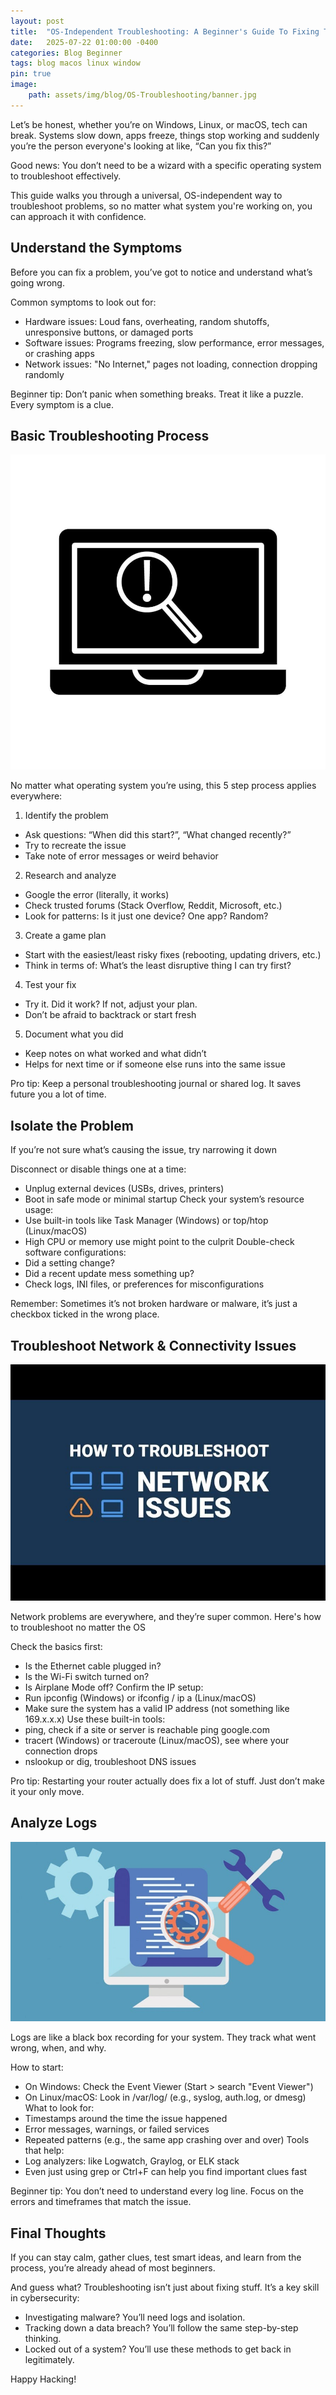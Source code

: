```yaml
---
layout: post
title:  "OS-Independent Troubleshooting: A Beginner's Guide To Fixing Tech"
date:   2025-07-22 01:00:00 -0400
categories: Blog Beginner
tags: blog macos linux window
pin: true
image:
    path: assets/img/blog/OS-Troubleshooting/banner.jpg
---
```


Let’s be honest, whether you’re on Windows, Linux, or macOS, tech can break. Systems slow down, apps freeze, things stop working and suddenly you’re the person everyone's looking at like, “Can you fix this?”

Good news: You don’t need to be a wizard with a specific operating system to troubleshoot effectively.

This guide walks you through a universal, OS-independent way to troubleshoot problems, so no matter what system you're working on, you can approach it with confidence.

## Understand the Symptoms
Before you can fix a problem, you’ve got to notice and understand what’s going wrong.

Common symptoms to look out for:
* Hardware issues: Loud fans, overheating, random shutoffs, unresponsive buttons, or damaged ports
* Software issues: Programs freezing, slow performance, error messages, or crashing apps
* Network issues: "No Internet," pages not loading, connection dropping randomly

Beginner tip: Don’t panic when something breaks. Treat it like a puzzle. Every symptom is a clue.

## Basic Troubleshooting Process

![](assets/img/blog/OS-Troubleshooting/1.jpg)

No matter what operating system you’re using, this 5 step process applies everywhere:
1. Identify the problem
* Ask questions: “When did this start?”, “What changed recently?”
* Try to recreate the issue
* Take note of error messages or weird behavior
2. Research and analyze
* Google the error (literally, it works)
* Check trusted forums (Stack Overflow, Reddit, Microsoft, etc.)
* Look for patterns: Is it just one device? One app? Random?
3. Create a game plan
* Start with the easiest/least risky fixes (rebooting, updating drivers, etc.)
* Think in terms of: What’s the least disruptive thing I can try first?
4. Test your fix
* Try it. Did it work? If not, adjust your plan.
* Don’t be afraid to backtrack or start fresh
5. Document what you did
* Keep notes on what worked and what didn’t
* Helps for next time or if someone else runs into the same issue

Pro tip: Keep a personal troubleshooting journal or shared log. It saves future you a lot of time.

## Isolate the Problem
If you’re not sure what’s causing the issue, try narrowing it down

Disconnect or disable things one at a time:
* Unplug external devices (USBs, drives, printers)
* Boot in safe mode or minimal startup
Check your system’s resource usage:
* Use built-in tools like Task Manager (Windows) or top/htop (Linux/macOS)
* High CPU or memory use might point to the culprit
Double-check software configurations:
* Did a setting change?
* Did a recent update mess something up?
* Check logs, INI files, or preferences for misconfigurations

Remember: Sometimes it’s not broken hardware or malware, it’s just a checkbox ticked in the wrong place.

## Troubleshoot Network & Connectivity Issues

![](assets/img/blog/OS-Troubleshooting/2.jpg)

Network problems are everywhere, and they’re super common. Here's how to troubleshoot no matter the OS

Check the basics first:
* Is the Ethernet cable plugged in?
* Is the Wi-Fi switch turned on?
* Is Airplane Mode off?
Confirm the IP setup:
* Run ipconfig (Windows) or ifconfig / ip a (Linux/macOS)
* Make sure the system has a valid IP address (not something like 169.x.x.x)
Use these built-in tools:
* ping, check if a site or server is reachable ping google.com
* tracert (Windows) or traceroute (Linux/macOS), see where your connection drops
* nslookup or dig, troubleshoot DNS issues

Pro tip: Restarting your router actually does fix a lot of stuff. Just don’t make it your only move.

## Analyze Logs

![](assets/img/blog/OS-Troubleshooting/3.jpg)

Logs are like a black box recording for your system. They track what went wrong, when, and why.

How to start:
* On Windows: Check the Event Viewer (Start > search "Event Viewer")
* On Linux/macOS: Look in /var/log/ (e.g., syslog, auth.log, or dmesg)
What to look for:
* Timestamps around the time the issue happened
* Error messages, warnings, or failed services
* Repeated patterns (e.g., the same app crashing over and over)
Tools that help:
* Log analyzers: like Logwatch, Graylog, or ELK stack
* Even just using grep or Ctrl+F can help you find important clues fast

Beginner tip: You don’t need to understand every log line. Focus on the errors and timeframes that match the issue.

## Final Thoughts
If you can stay calm, gather clues, test smart ideas, and learn from the process, you’re already ahead of most beginners.

And guess what? Troubleshooting isn’t just about fixing stuff. It’s a key skill in cybersecurity:
* Investigating malware? You’ll need logs and isolation.
* Tracking down a data breach? You’ll follow the same step-by-step thinking.
* Locked out of a system? You’ll use these methods to get back in legitimately.

Happy Hacking!
